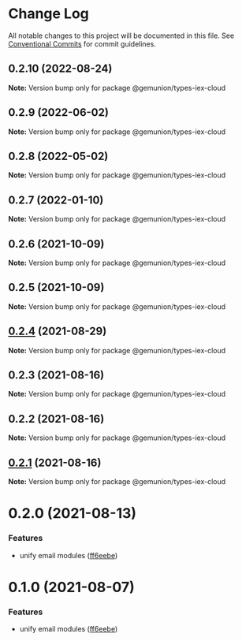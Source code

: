 # Change Log

All notable changes to this project will be documented in this file.
See [Conventional Commits](https://conventionalcommits.org) for commit guidelines.

## 0.2.10 (2022-08-24)

**Note:** Version bump only for package @gemunion/types-iex-cloud





## 0.2.9 (2022-06-02)

**Note:** Version bump only for package @gemunion/types-iex-cloud





## 0.2.8 (2022-05-02)

**Note:** Version bump only for package @gemunion/types-iex-cloud





## 0.2.7 (2022-01-10)

**Note:** Version bump only for package @gemunion/types-iex-cloud





## 0.2.6 (2021-10-09)

**Note:** Version bump only for package @gemunion/types-iex-cloud





## 0.2.5 (2021-10-09)

**Note:** Version bump only for package @gemunion/types-iex-cloud





## [0.2.4](https://github.com/gemunion/nestjs-packages/compare/@gemunion/types-iex-cloud@0.2.3...@gemunion/types-iex-cloud@0.2.4) (2021-08-29)

**Note:** Version bump only for package @gemunion/types-iex-cloud





## 0.2.3 (2021-08-16)

**Note:** Version bump only for package @gemunion/types-iex-cloud





## 0.2.2 (2021-08-16)

**Note:** Version bump only for package @gemunion/types-iex-cloud





## [0.2.1](https://github.com/gemunion/nestjs-packages/compare/@gemunion/types-iex-cloud@0.2.0...@gemunion/types-iex-cloud@0.2.1) (2021-08-16)

**Note:** Version bump only for package @gemunion/types-iex-cloud





# 0.2.0 (2021-08-13)


### Features

* unify email modules ([ff6eebe](https://github.com/gemunion/nestjs-packages/commit/ff6eebec500a2ab07077ac216879ec5af7c362e3))





# 0.1.0 (2021-08-07)


### Features

* unify email modules ([ff6eebe](https://github.com/gemunion/nestjs-packages/commit/ff6eebec500a2ab07077ac216879ec5af7c362e3))
